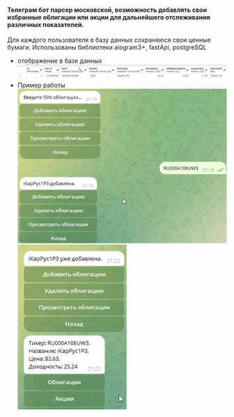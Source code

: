 #### Телеграм бот парсер московской, возможность добавлять свои избранные облигации или акции для дальнейшего отслеживания различных показателей.
Для каждого пользователя в базу данных сохраняюся свои ценные бумаги.
Использованы библиотеки aiogram3+, fastApi, postgreSQL
- отображение в базе данных
![img_1.png](png/img_1.png)
- Пример работы
![img_2.png](png/img_2.png)
![img.png](png/img.png)
